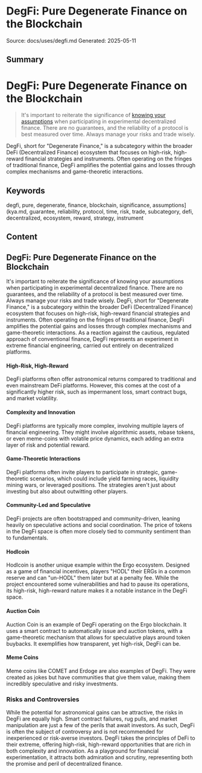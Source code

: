 # DegFi: Pure Degenerate Finance on the Blockchain
Source: docs/uses/degfi.md
Generated: 2025-05-11

## Summary
# DegFi: Pure Degenerate Finance on the Blockchain

> It's important to reiterate the significance of [knowing your assumptions](kya.md) when participating in experimental decentralized finance. There are no guarantees, and the reliability of a protocol is best measured over time. Always manage your risks and trade wisely.


DegFi, short for "Degenerate Finance," is a subcategory within the broader DeFi (Decentralized Finance) ecosystem that focuses on high-risk, high-reward financial strategies and instruments. Often operating on the fringes of traditional finance, DegFi amplifies the potential gains and losses through complex mechanisms and game-theoretic interactions.

## Keywords
degfi, pure, degenerate, finance, blockchain, significance, assumptions](kya.md, guarantee, reliability, protocol, time, risk, trade, subcategory, defi, decentralized, ecosystem, reward, strategy, instrument

## Content
## DegFi: Pure Degenerate Finance on the Blockchain
It's important to reiterate the significance of knowing your assumptions when participating in experimental decentralized finance. There are no guarantees, and the reliability of a protocol is best measured over time. Always manage your risks and trade wisely.
DegFi, short for "Degenerate Finance," is a subcategory within the broader DeFi (Decentralized Finance) ecosystem that focuses on high-risk, high-reward financial strategies and instruments. Often operating on the fringes of traditional finance, DegFi amplifies the potential gains and losses through complex mechanisms and game-theoretic interactions. As a reaction against the cautious, regulated approach of conventional finance, DegFi represents an experiment in extreme financial engineering, carried out entirely on decentralized platforms.

#### High-Risk, High-Reward
DegFi platforms often offer astronomical returns compared to traditional and even mainstream DeFi platforms. However, this comes at the cost of a significantly higher risk, such as impermanent loss, smart contract bugs, and market volatility.

#### Complexity and Innovation
DegFi platforms are typically more complex, involving multiple layers of financial engineering. They might involve algorithmic assets, rebase tokens, or even meme-coins with volatile price dynamics, each adding an extra layer of risk and potential reward.

#### Game-Theoretic Interactions
DegFi platforms often invite players to participate in strategic, game-theoretic scenarios, which could include yield farming races, liquidity mining wars, or leveraged positions. The strategies aren't just about investing but also about outwitting other players.

#### Community-Led and Speculative
DegFi projects are often bootstrapped and community-driven, leaning heavily on speculative actions and social coordination. The price of tokens in the DegFi space is often more closely tied to community sentiment than to fundamentals.

#### Hodlcoin
Hodlcoin is another unique example within the Ergo ecosystem. Designed as a game of financial incentives, players "HODL" their ERGs in a common reserve and can "un-HODL" them later but at a penalty fee. While the project encountered some vulnerabilities and had to pause its operations, its high-risk, high-reward nature makes it a notable instance in the DegFi space.

#### Auction Coin
Auction Coin is an example of DegFi operating on the Ergo blockchain. It uses a smart contract to automatically issue and auction tokens, with a game-theoretic mechanism that allows for speculative plays around token buybacks. It exemplifies how transparent, yet high-risk, DegFi can be.

#### Meme Coins
Meme coins like COMET and Erdoge are also examples of DegFi. They were created as jokes but have communities that give them value, making them incredibly speculative and risky investments.

### Risks and Controversies
While the potential for astronomical gains can be attractive, the risks in DegFi are equally high. Smart contract failures, rug pulls, and market manipulation are just a few of the perils that await investors. As such, DegFi is often the subject of controversy and is not recommended for inexperienced or risk-averse investors.
DegFi takes the principles of DeFi to their extreme, offering high-risk, high-reward opportunities that are rich in both complexity and innovation. As a playground for financial experimentation, it attracts both admiration and scrutiny, representing both the promise and peril of decentralized finance.
